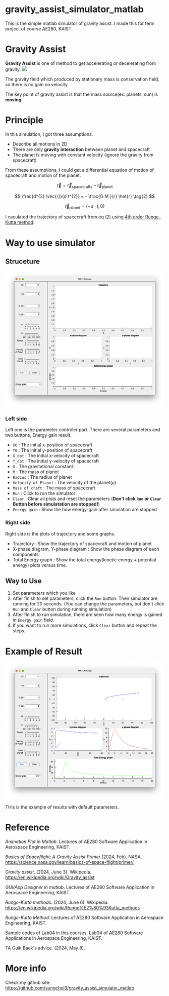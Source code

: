 # gravity_assist_simulator_matlab
This is the simple matlab simulator of gravity assist. I made this for term project of course AE280, KAIST.

# Gravity Assist
**Gravity Assist** is one of method to get accelerating or decelerating from gravity.
<img src="https://science.nasa.gov/wp-content/uploads/2023/07/04-spacecraft-velocity-420x2821-1.webp?w=2560&format=webp">

The gravity field which produced by stationary mass is conservation field, so there is no gain on velocity.

The key point of gravity assist is that the mass source(ex: planets, sun) is **moving**.

# Principle
In this simulation, I got three assumptions.
- Describe all motions in 2D
- There are only **gravity interaction** between planet and spacecraft
- The planet is moving with constant velocity (ignore the gravity from spacecraft)

From these assumptions, I could get a differential equation of motion of spacecraft and motion of the planet.


$$ \vec{r} = \vec{r}_{\text{spacecrafts}} - \vec{r}_{\text{planet}} \tag{1} $$


$$ \frac{d^{2} \vec{r}}{d t^{2}} = - \frac{G M }{r} \hat{r} \tag{2} $$


$$ \vec{r}_{\text{planet}} = (-u \cdot t, 0) \tag{3} $$

I caculated the trajectory of spacecraft from eq (2) using [4th order Runge-Kutta method][1].

# Way to use simulator
## Struceture
![My Simulator capture](Simulator_capture.png)
### Left side
Left one is the parameter controler part. There are several parameters and two buttons, Energy gain result.
- `X0` : The initial x-position of spacecraft
- `Y0` : The initial y-position of spacecraft
- `X_dot` : The initial x-velocity of spacecraft
- `Y_dot` : The initial y-velocity of spacecraft
- `G` : The gravitational constant
- `M` : The mass of planet
- `Radius` : The radius of planet
- `Velocity of Planet` : The velocity of the planet($u$)
- `Mass of craft` : The mass of spacecraft
- `Run` : Click to run the simulator
- `Clear` : Clear all plots and reset the parameters (**Don't click `Run` or `Clear` Button before simulatation are stopped!**)
- `Energy gain` : Show the how energy-gain after simulation are stopped

### Right side
Right side is the plots of trajectory and some graphs.
- Trajectory : Show the trajectory of spacecraft and motion of planet
- X-phase diagram, Y-phase diagram : Show the phase diagram of each components
- Total Energy graph : Show the total energy(kinetic energy + potential energy) plots versus time.

## Way to Use
1. Set parameters which you like
2. After finish to set parameters, click the `Run` button. Then simulator are running for 20 seconds. (You can change the parameters, but don't click `Run` and `Clear` button during running simulation)
3. After finish to run simulation, there are seen how many energy is gained in `Energy gain` field.
4. If you want to run more simulations, click `Clear` button and repeat the steps.

# Example of Result
![example result](Example_of_result_of_simulator.png)

THis is the example of results with default parameters.

[1]: https://en.wikipedia.org/wiki/Runge–Kutta_methods

# Reference
*Animation Plot in Matlab*. Lectures of AE280 Software Application in Aerospace Engineering, KAIST.

*Basics of Spacefilght: A Gravity Assist Primer*.(2024, Feb). NASA. https://science.nasa.gov/learn/basics-of-space-flight/primer/

*Gravity assist*. (2024, June 3). Wikipedia. https://en.wikipedia.org/wiki/Gravity_assist

*GUI/App Designer in matlab*. Lectures of AE280 Software Application in Aerospace Engineering, KAIST.

*Runge-Kutta methods*. (2024, June 6). Wikipedia. https://en.wikipedia.org/wiki/Runge%E2%80%93Kutta_methods

*Runge-Kutta Method*. Lectures of AE280 Software Application in Aerospace Engineering, KAIST.

Sample codes of Lab04 in this courses. Lab04 of AE280 Software Applications in Aerospace Engineering, KAIST.

TA Guik Baek's advice. (2024, May 8).

# More info
Check my github site: https://github.com/sungchol3/gravity_assist_simulator_matlab